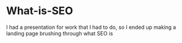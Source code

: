 # What-is-SEO
I had a presentation for work that I had to do, so I ended up making a landing page brushing through what SEO is
